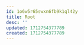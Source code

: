 ```yaml
---
id: 1o6w5r65swxn6fb9k1ql42y
title: Root
desc: ''
updated: 1712754377789
created: 1712754377789
---
```

